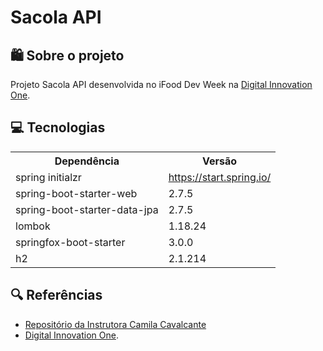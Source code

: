 # Sacola API

## 🛍 Sobre o projeto
Projeto Sacola API desenvolvida no iFood Dev Week na [Digital Innovation One](https://www.dio.me/).

## 💻 Tecnologias
<table>
    <tr>
        <th>Dependência</th>
        <th>Versão</th>
    </tr>
    <tr>
        <td>spring initialzr</td>
        <td><a href="https://start.spring.io/">https://start.spring.io/</a></td>
    </tr>
    <tr>
        <td>spring-boot-starter-web</td>
        <td>2.7.5</td>
    </tr>
    <tr>
        <td>spring-boot-starter-data-jpa</td>
        <td>2.7.5</td>
    </tr>
    <tr>
        <td>lombok</td>
        <td>1.18.24</td>
    </tr>
    <tr>
        <td>springfox-boot-starter</td>
        <td>3.0.0</td>
    </tr>
    <tr>
        <td>h2</td>
        <td>2.1.214</td>
    </tr>
</table>


## 🔍 Referências

- [Repositório da Instrutora Camila Cavalcante](https://github.com/cami-la/sacola-api_IFOOD_DEV_WEEK)
- [Digital Innovation One](https://www.dio.me/).
